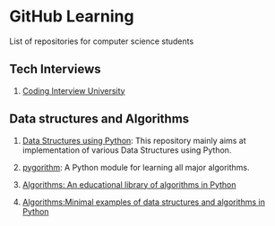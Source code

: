 # GitHub Learning
List of repositories for computer science students

## Tech Interviews
1. [Coding Interview University](https://github.com/jwasham/coding-interview-university)

## Data structures and Algorithms

1. [Data Structures using Python](https://github.com/OmkarPathak/Data-Structures-using-Python): This repository mainly aims at implementation of various Data Structures using Python.

2. [pygorithm](https://github.com/OmkarPathak/pygorithm): A Python module for learning all major algorithms.

3. [Algorithms: An educational library of algorithms in Python](https://github.com/nryoung/algorithms)

4. [Algorithms:Minimal examples of data structures and algorithms in Python](https://github.com/keon/algorithms)

